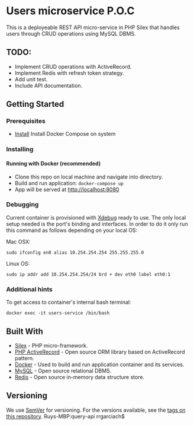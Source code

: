 # Users microservice P.O.C

This is a deployeable REST API micro-service in PHP Silex that handles users through CRUD operations using MySQL DBMS.

## TODO:

- Implement CRUD operations with ActiveRecord.
- Implement Redis with refresh token strategy.
- Add unit test.
- Include API documentation.

## Getting Started

### Prerequisites

- [Install](https://docs.docker.com/compose/install/) Install Docker Compose on system

### Installing

#### Running with Docker (recommended)

- Clone this repo on local machine and navigate into directory.
- Build and run application: ```docker-compose up```
- App will be served at [http://localhost:8080](http://localhost:8080)

### Debugging

Current container is provisioned with [Xdebug](https://xdebug.org) ready to use. The only local setup needed is the port's binding and interfaces.
In order to do it only run this command as follows depending on your local OS:

Mac OSX:

`sudo ifconfig en0 alias 10.254.254.254 255.255.255.0`

Linux OS:

`sudo ip addr add 10.254.254.254/24 brd + dev eth0 label eth0:1`

### Additional hints

To get access to container's internal bash terminal:
  
  `docker exec -it users-service /bin/bash`

## Built With

* [Silex](https://silex.symfony.com) - PHP micro-framework.
* [PHP ActiveRecord](http://www.phpactiverecord.org) - Open source ORM library based on ActiveRecord pattern.
* [Docker](https://www.docker.com) - Used to build and run application container and its services.
* [MySQL](https://www.mysql.com) - Open source relational DBMS.
* [Redis](https://redis.io) - Open source in-memory data structure store.

## Versioning

We use [SemVer](http://semver.org) for versioning. For the versions available, see the [tags on this repository](https://github.com/your/project/tags). 
Ruys-MBP:query-api rrgarciach$ 

